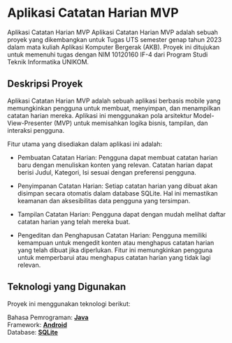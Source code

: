 

# Aplikasi Catatan Harian MVP



Aplikasi Catatan Harian MVP
Aplikasi Catatan Harian MVP adalah sebuah proyek yang dikembangkan untuk Tugas UTS semester genap tahun 2023 dalam mata kuliah Aplikasi Komputer Bergerak (AKB). Proyek ini ditujukan untuk memenuhi tugas dengan NIM 10120160 IF-4 dari Program Studi Teknik Informatika UNIKOM.


## Deskripsi Proyek
Aplikasi Catatan Harian MVP adalah sebuah aplikasi berbasis mobile yang memungkinkan pengguna untuk membuat, menyimpan, dan menampilkan catatan harian mereka. Aplikasi ini menggunakan pola arsitektur Model-View-Presenter (MVP) untuk memisahkan logika bisnis, tampilan, dan interaksi pengguna.

Fitur utama yang disediakan dalam aplikasi ini adalah:

* Pembuatan Catatan Harian: Pengguna dapat membuat catatan harian baru dengan menuliskan konten yang relevan. Catatan harian dapat berisi Judul, Kategori, Isi sesuai dengan preferensi pengguna. 

* Penyimpanan Catatan Harian: Setiap catatan harian yang dibuat akan disimpan secara otomatis dalam database SQLite. Hal ini memastikan keamanan dan aksesibilitas data pengguna yang tersimpan.

* Tampilan Catatan Harian: Pengguna dapat dengan mudah melihat daftar catatan harian yang telah mereka buat. 


* Pengeditan dan Penghapusan Catatan Harian: Pengguna memiliki kemampuan untuk mengedit konten atau menghapus catatan harian yang telah dibuat jika diperlukan. Fitur ini memungkinkan pengguna untuk memperbarui atau menghapus catatan harian yang tidak lagi relevan.


## Teknologi yang Digunakan
Proyek ini menggunakan teknologi berikut:

Bahasa Pemrograman:  <b>[Java](https://www.java.com/en/) </b> <br />
Framework: <b>[Android](https://www.android.com/) </b> <br />
Database: <b>[SQLite](https://www.sqlite.org/index.html) </b> <br />
